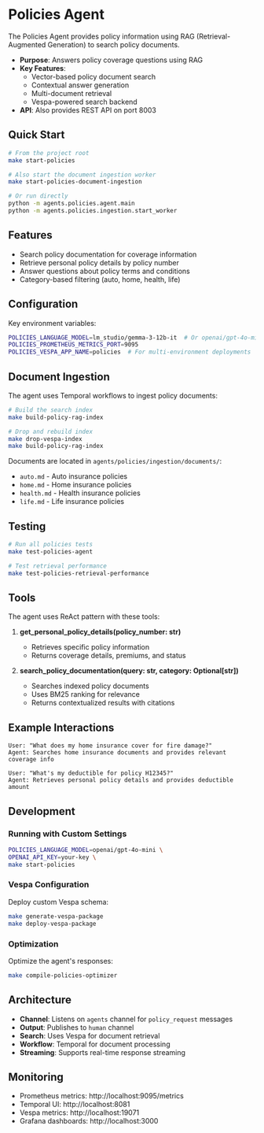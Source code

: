 # Policies Agent

The Policies Agent provides policy information using RAG (Retrieval-Augmented Generation) to search policy documents.

- **Purpose**: Answers policy coverage questions using RAG
- **Key Features**:
  - Vector-based policy document search
  - Contextual answer generation
  - Multi-document retrieval
  - Vespa-powered search backend
- **API**: Also provides REST API on port 8003

## Quick Start

```bash
# From the project root
make start-policies

# Also start the document ingestion worker
make start-policies-document-ingestion

# Or run directly
python -m agents.policies.agent.main
python -m agents.policies.ingestion.start_worker
```

## Features

- Search policy documentation for coverage information
- Retrieve personal policy details by policy number
- Answer questions about policy terms and conditions
- Category-based filtering (auto, home, health, life)

## Configuration

Key environment variables:
```bash
POLICIES_LANGUAGE_MODEL=lm_studio/gemma-3-12b-it  # Or openai/gpt-4o-mini
POLICIES_PROMETHEUS_METRICS_PORT=9095
POLICIES_VESPA_APP_NAME=policies  # For multi-environment deployments
```

## Document Ingestion

The agent uses Temporal workflows to ingest policy documents:

```bash
# Build the search index
make build-policy-rag-index

# Drop and rebuild index
make drop-vespa-index
make build-policy-rag-index
```

Documents are located in `agents/policies/ingestion/documents/`:
- `auto.md` - Auto insurance policies
- `home.md` - Home insurance policies
- `health.md` - Health insurance policies
- `life.md` - Life insurance policies

## Testing

```bash
# Run all policies tests
make test-policies-agent

# Test retrieval performance
make test-policies-retrieval-performance
```

## Tools

The agent uses ReAct pattern with these tools:

1. **get_personal_policy_details(policy_number: str)**
   - Retrieves specific policy information
   - Returns coverage details, premiums, and status

2. **search_policy_documentation(query: str, category: Optional[str])**
   - Searches indexed policy documents
   - Uses BM25 ranking for relevance
   - Returns contextualized results with citations

## Example Interactions

```
User: "What does my home insurance cover for fire damage?"
Agent: Searches home insurance documents and provides relevant coverage info

User: "What's my deductible for policy H12345?"
Agent: Retrieves personal policy details and provides deductible amount
```

## Development

### Running with Custom Settings

```bash
POLICIES_LANGUAGE_MODEL=openai/gpt-4o-mini \
OPENAI_API_KEY=your-key \
make start-policies
```

### Vespa Configuration

Deploy custom Vespa schema:
```bash
make generate-vespa-package
make deploy-vespa-package
```

### Optimization

Optimize the agent's responses:
```bash
make compile-policies-optimizer
```

## Architecture

- **Channel**: Listens on `agents` channel for `policy_request` messages
- **Output**: Publishes to `human` channel
- **Search**: Uses Vespa for document retrieval
- **Workflow**: Temporal for document processing
- **Streaming**: Supports real-time response streaming

## Monitoring

- Prometheus metrics: http://localhost:9095/metrics
- Temporal UI: http://localhost:8081
- Vespa metrics: http://localhost:19071
- Grafana dashboards: http://localhost:3000